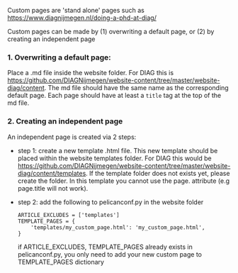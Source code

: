 Custom pages are 'stand alone' pages such as https://www.diagnijmegen.nl/doing-a-phd-at-diag/

Custom pages can be made by (1) overwriting a default page, or (2) by creating an independent page

### 1. Overwriting a default page:
Place a .md file inside the website folder. For DIAG this is https://github.com/DIAGNijmegen/website-content/tree/master/website-diag/content. The md file should have the same name as the corresponding default page.  Each page should have at least a `title` tag at the top of the md file. 


### 2. Creating an independent page
An independent page is created via 2 steps:

  - step 1: create a new template .html file. This new template should be placed within the website templates folder. For DIAG this would be https://github.com/DIAGNijmegen/website-content/tree/master/website-diag/content/templates. If the template folder does not exists yet, please create the folder.
    In this template you cannot use the page. attribute (e.g page.title will not work). 

  - step 2: add the following to pelicanconf.py in the website folder
    ```
    ARTICLE_EXCLUDES = ['templates']
    TEMPLATE_PAGES = {
        'templates/my_custom_page.html': 'my_custom_page.html',
    }
    ```
    if ARTICLE_EXCLUDES, TEMPLATE_PAGES already exists in pelicanconf.py, you only need to add your new custom page to TEMPLATE_PAGES dictionary

